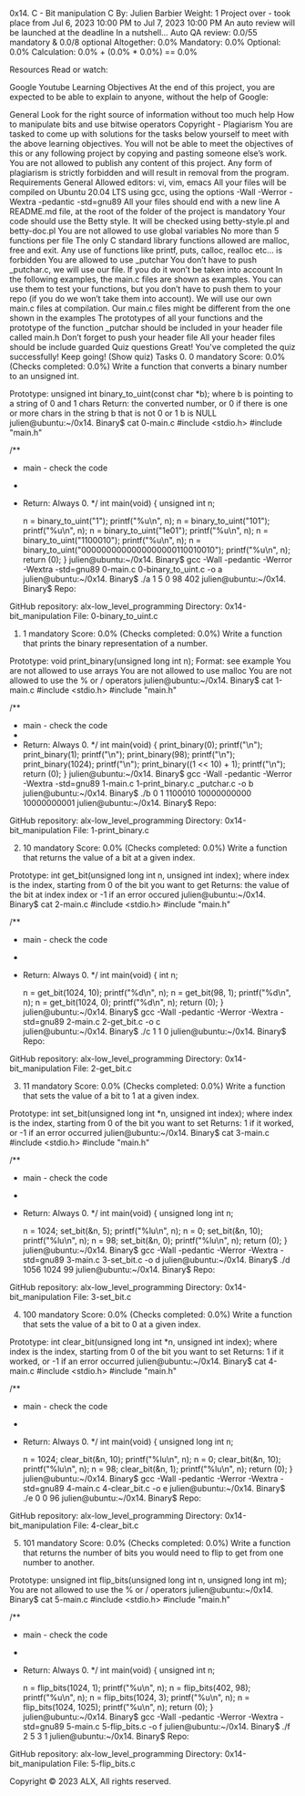 
0x14. C - Bit manipulation
C
 By: Julien Barbier
 Weight: 1
 Project over - took place from Jul 6, 2023 10:00 PM to Jul 7, 2023 10:00 PM
 An auto review will be launched at the deadline
In a nutshell…
Auto QA review: 0.0/55 mandatory & 0.0/8 optional
Altogether:  0.0%
Mandatory: 0.0%
Optional: 0.0%
Calculation:  0.0% + (0.0% * 0.0%)  == 0.0%


Resources
Read or watch:

Google
Youtube
Learning Objectives
At the end of this project, you are expected to be able to explain to anyone, without the help of Google:

General
Look for the right source of information without too much help
How to manipulate bits and use bitwise operators
Copyright - Plagiarism
You are tasked to come up with solutions for the tasks below yourself to meet with the above learning objectives.
You will not be able to meet the objectives of this or any following project by copying and pasting someone else’s work.
You are not allowed to publish any content of this project.
Any form of plagiarism is strictly forbidden and will result in removal from the program.
Requirements
General
Allowed editors: vi, vim, emacs
All your files will be compiled on Ubuntu 20.04 LTS using gcc, using the options -Wall -Werror -Wextra -pedantic -std=gnu89
All your files should end with a new line
A README.md file, at the root of the folder of the project is mandatory
Your code should use the Betty style. It will be checked using betty-style.pl and betty-doc.pl
You are not allowed to use global variables
No more than 5 functions per file
The only C standard library functions allowed are malloc, free and exit. Any use of functions like printf, puts, calloc, realloc etc… is forbidden
You are allowed to use _putchar
You don’t have to push _putchar.c, we will use our file. If you do it won’t be taken into account
In the following examples, the main.c files are shown as examples. You can use them to test your functions, but you don’t have to push them to your repo (if you do we won’t take them into account). We will use our own main.c files at compilation. Our main.c files might be different from the one shown in the examples
The prototypes of all your functions and the prototype of the function _putchar should be included in your header file called main.h
Don’t forget to push your header file
All your header files should be include guarded
Quiz questions
Great! You've completed the quiz successfully! Keep going! (Show quiz)
Tasks
0. 0
mandatory
Score: 0.0% (Checks completed: 0.0%)
Write a function that converts a binary number to an unsigned int.

Prototype: unsigned int binary_to_uint(const char *b);
where b is pointing to a string of 0 and 1 chars
Return: the converted number, or 0 if
there is one or more chars in the string b that is not 0 or 1
b is NULL
julien@ubuntu:~/0x14. Binary$ cat 0-main.c
#include <stdio.h>
#include "main.h"

/**
 * main - check the code
 *
 * Return: Always 0.
 */
int main(void)
{
    unsigned int n;

    n = binary_to_uint("1");
    printf("%u\n", n);
    n = binary_to_uint("101");
    printf("%u\n", n);
    n = binary_to_uint("1e01");
    printf("%u\n", n);
    n = binary_to_uint("1100010");
    printf("%u\n", n);
    n = binary_to_uint("0000000000000000000110010010");
    printf("%u\n", n);
    return (0);
}
julien@ubuntu:~/0x14. Binary$ gcc -Wall -pedantic -Werror -Wextra -std=gnu89 0-main.c 0-binary_to_uint.c -o a
julien@ubuntu:~/0x14. Binary$ ./a 
1
5
0
98
402
julien@ubuntu:~/0x14. Binary$ 
Repo:

GitHub repository: alx-low_level_programming
Directory: 0x14-bit_manipulation
File: 0-binary_to_uint.c
    
1. 1
mandatory
Score: 0.0% (Checks completed: 0.0%)
Write a function that prints the binary representation of a number.

Prototype: void print_binary(unsigned long int n);
Format: see example
You are not allowed to use arrays
You are not allowed to use malloc
You are not allowed to use the % or / operators
julien@ubuntu:~/0x14. Binary$ cat 1-main.c 
#include <stdio.h>
#include "main.h"

/**
 * main - check the code
 *
 * Return: Always 0.
 */
int main(void)
{
    print_binary(0);
    printf("\n");
    print_binary(1);
    printf("\n");
    print_binary(98);
    printf("\n");
    print_binary(1024);
    printf("\n");
    print_binary((1 << 10) + 1);
    printf("\n");
    return (0);
}
julien@ubuntu:~/0x14. Binary$ gcc -Wall -pedantic -Werror -Wextra -std=gnu89 1-main.c 1-print_binary.c _putchar.c -o b
julien@ubuntu:~/0x14. Binary$ ./b 
0
1
1100010
10000000000
10000000001
julien@ubuntu:~/0x14. Binary$ 
Repo:

GitHub repository: alx-low_level_programming
Directory: 0x14-bit_manipulation
File: 1-print_binary.c
    
2. 10
mandatory
Score: 0.0% (Checks completed: 0.0%)
Write a function that returns the value of a bit at a given index.

Prototype: int get_bit(unsigned long int n, unsigned int index);
where index is the index, starting from 0 of the bit you want to get
Returns: the value of the bit at index index or -1 if an error occured
julien@ubuntu:~/0x14. Binary$ cat 2-main.c
#include <stdio.h>
#include "main.h"

/**
 * main - check the code
 *
 * Return: Always 0.
 */
int main(void)
{
    int n;

    n = get_bit(1024, 10);
    printf("%d\n", n);
    n = get_bit(98, 1);
    printf("%d\n", n);
    n = get_bit(1024, 0);
    printf("%d\n", n);
    return (0);
}
julien@ubuntu:~/0x14. Binary$ gcc -Wall -pedantic -Werror -Wextra -std=gnu89 2-main.c 2-get_bit.c -o c  
julien@ubuntu:~/0x14. Binary$ ./c
1
1
0
julien@ubuntu:~/0x14. Binary$ 
Repo:

GitHub repository: alx-low_level_programming
Directory: 0x14-bit_manipulation
File: 2-get_bit.c
    
3. 11
mandatory
Score: 0.0% (Checks completed: 0.0%)
Write a function that sets the value of a bit to 1 at a given index.

Prototype: int set_bit(unsigned long int *n, unsigned int index);
where index is the index, starting from 0 of the bit you want to set
Returns: 1 if it worked, or -1 if an error occurred
julien@ubuntu:~/0x14. Binary$ cat 3-main.c
#include <stdio.h>
#include "main.h"

/**
 * main - check the code
 *
 * Return: Always 0.
 */
int main(void)
{
    unsigned long int n;

    n = 1024;
    set_bit(&n, 5);
    printf("%lu\n", n);
    n = 0;
    set_bit(&n, 10);
    printf("%lu\n", n);
    n = 98;
    set_bit(&n, 0);
    printf("%lu\n", n);
    return (0);
}
julien@ubuntu:~/0x14. Binary$ gcc -Wall -pedantic -Werror -Wextra -std=gnu89 3-main.c 3-set_bit.c -o d
julien@ubuntu:~/0x14. Binary$ ./d
1056
1024
99
julien@ubuntu:~/0x14. Binary$ 
Repo:

GitHub repository: alx-low_level_programming
Directory: 0x14-bit_manipulation
File: 3-set_bit.c
    
4. 100
mandatory
Score: 0.0% (Checks completed: 0.0%)
Write a function that sets the value of a bit to 0 at a given index.

Prototype: int clear_bit(unsigned long int *n, unsigned int index);
where index is the index, starting from 0 of the bit you want to set
Returns: 1 if it worked, or -1 if an error occurred
julien@ubuntu:~/0x14. Binary$ cat 4-main.c
#include <stdio.h>
#include "main.h"

/**
 * main - check the code
 *
 * Return: Always 0.
 */
int main(void)
{
    unsigned long int n;

    n = 1024;
    clear_bit(&n, 10);
    printf("%lu\n", n);
    n = 0;
    clear_bit(&n, 10);
    printf("%lu\n", n);
    n = 98;
    clear_bit(&n, 1);
    printf("%lu\n", n);
    return (0);
}
julien@ubuntu:~/0x14. Binary$ gcc -Wall -pedantic -Werror -Wextra -std=gnu89 4-main.c 4-clear_bit.c -o e
julien@ubuntu:~/0x14. Binary$ ./e
0
0
96
julien@ubuntu:~/0x14. Binary$ 
Repo:

GitHub repository: alx-low_level_programming
Directory: 0x14-bit_manipulation
File: 4-clear_bit.c
    
5. 101
mandatory
Score: 0.0% (Checks completed: 0.0%)
Write a function that returns the number of bits you would need to flip to get from one number to another.

Prototype: unsigned int flip_bits(unsigned long int n, unsigned long int m);
You are not allowed to use the % or / operators
julien@ubuntu:~/0x14. Binary$ cat 5-main.c
#include <stdio.h>
#include "main.h"

/**
 * main - check the code
 *
 * Return: Always 0.
 */
int main(void)
{
    unsigned int n;

    n = flip_bits(1024, 1);
    printf("%u\n", n);
    n = flip_bits(402, 98);
    printf("%u\n", n);
    n = flip_bits(1024, 3);
    printf("%u\n", n);
    n = flip_bits(1024, 1025);
    printf("%u\n", n);
    return (0);
}
julien@ubuntu:~/0x14. Binary$ gcc -Wall -pedantic -Werror -Wextra -std=gnu89 5-main.c 5-flip_bits.c -o f
julien@ubuntu:~/0x14. Binary$ ./f
2
5
3
1
julien@ubuntu:~/0x14. Binary$ 
Repo:

GitHub repository: alx-low_level_programming
Directory: 0x14-bit_manipulation
File: 5-flip_bits.c
    
Copyright © 2023 ALX, All rights reserved.
